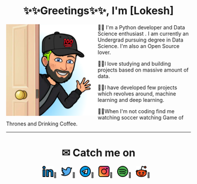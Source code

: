 <div align = "center">
<h1> ✨✨Greetings✨✨, I'm [Lokesh] </h1>
<img src = "./media/behind_dorr.png" width = 250 align = 'left'>
</div>

🖖🏾 I'm a Python developer and Data Science enthusiast . I am currently an Undergrad pursuing degree in Data Science. I'm also an Open Source lover. 

🖖🏾I love studying and building projects based on massive amount of data.

🖖🏾I have developed few projects which revolves around, machine learning and deep  learning.

🖖🏾When I'm not coding find me watching soccer watching Game of Thrones and Drinking Coffee.



<div>
<hr>

<h1 align = 'center'>✉ Catch me on </h1>

<p align='center'>
<a href="https://www.linkedin.com/in/lokeshwar-lakhi-74a057202//"><img height="30" src="./media/linkedin.png"></a>🔶   &nbsp;&nbsp;<a href="https://twitter.com/lokeshwar_Lakhi"><img height="30" src="./media/twitter_.png"></a>🔶     
&nbsp;&nbsp;<a href="https://t.me/david127001"><img height="30" src="./media/telegram.png"></a>🔶      
&nbsp;&nbsp;<a href="https://www.instagram.com/lokeshlakhii/"><img height="30" src="./media/instagram.png"></a>🔶     
&nbsp;&nbsp;<a href="https://open.spotify.com/user/ql0zx5m1c6kyjla2omti7h2uf"><img height="30" src="./media/spotify.png"></a>🔶     
&nbsp;&nbsp;<a href="https://www.reddit.com/u/lokeshwarlakhi?utm_medium=android_app&utm_source=share"><img height="30" src="./media/reddit.png"></a>🔶     
&nbsp;&nbsp;<a href="mailto:lokeshwarlakhi@gmail.com"><img height="30" scr="./media/gmail.jpg"></a> 
 </p>
</div>
